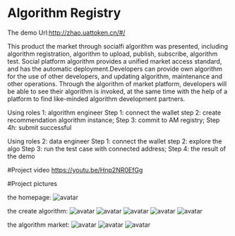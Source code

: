 # Algorithm Registry
The demo Url:http://zhao.uattoken.cn/#/

This product the market through socialfi algorithm was presented, including algorithm registration, algorithm to upload, publish, subscribe, algorithm test.
Social platform algorithm provides a unified market access standard, and has the automatic deployment.Developers can provide own algorithm for the use of other developers, and updating algorithm, maintenance and other operations.
Through the algorithm of market platform, developers will be able to see their algorithm is invoked, at the same time with the help of a platform to find like-minded algorithm development partners.

Using roles 1: algorithm engineer
Step 1: connect the wallet
step 2: create recommendation algorithm instance;
Step 3: commit to AM registry;
Step 4h: submit successful

Using roles 2: data engineer
Step 1: connect the wallet
step 2: explore the algo
Step 3: run the test case with connected address;
Step 4: the result of the demo

#Project video
https://youtu.be/Hnp2NR0EfGg

#Project pictures

the homepage:
![avatar](http://zhao.uattoken.cn/image/homepage.jpg)

the create algorithm:
![avatar](http://zhao.uattoken.cn/image/f_1.jpg)
![avatar](http://zhao.uattoken.cn/image/f_2.jpg)
![avatar](http://zhao.uattoken.cn/image/f_3.jpg)
![avatar](http://zhao.uattoken.cn/image/f_4.jpg)
![avatar](http://zhao.uattoken.cn/image/f_5.jpg)

the algorithm market:
![avatar](http://zhao.uattoken.cn/image/s_1.jpg)
![avatar](http://zhao.uattoken.cn/image/s_2.jpg)
![avatar](http://zhao.uattoken.cn/image/s_3.jpg)
